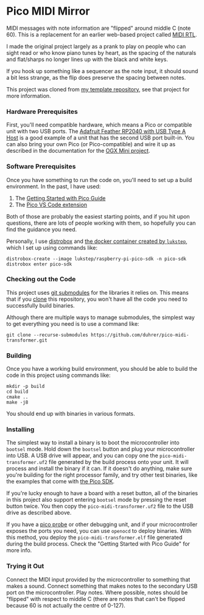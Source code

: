 # Pico MIDI Mirror

MIDI messages with note information are "flipped" around middle C (note 60).
This is a replacement for an earlier web-based project called [MIDI
RTL](https://github.com/duhrer/midi-rtl).

I made the original project largely as a prank to play on people who can sight
read or who know piano tunes by heart, as the spacing of the naturals and
flat/sharps no longer lines up with the black and white keys.

If you hook up something like a sequencer as the note input, it should sound a
bit less strange, as the flip does preserve the spacing between notes.

This project was cloned from [my template
repository](https://github.com/duhrer/pico-midi-transformer), see that project
for more information.

### Hardware Prerequisites

First, you'll need compatible hardware, which means a Pico or compatible unit
with two USB ports. The [Adafruit Feather RP2040 with USB Type A
Host](https://www.adafruit.com/product/5723) is a good example of a unit that
has the second USB port built-in. You can also bring your own Pico (or
Pico-compatible) and wire it up as described in the documentation for the [OGX
Mini project](https://github.com/wiredopposite/OGX-Mini).

### Software Prerequisites

Once you have something to run the code on, you'll need to set up a build
environment. In the past, I have used:

1. The [Getting Started with Pico Guide](https://datasheets.raspberrypi.org/pico/getting-started-with-pico.pdf)
2. The [Pico VS Code extension](https://github.com/raspberrypi/pico-vscode)

Both of those are probably the easiest starting points, and if you hit upon
questions, there are lots of people working with them, so hopefully you can find
the guidance you need.

Personally, I use [distrobox](https://distrobox.it/) and [the docker container
created by `lukstep`](https://github.com/lukstep/raspberry-pi-pico-docker-sdk),
which I set up using commands like:

```
distrobox-create --image lukstep/raspberry-pi-pico-sdk -n pico-sdk
distrobox enter pico-sdk
```

### Checking out the Code

This project uses [git
submodules](https://git-scm.com/book/en/v2/Git-Tools-Submodules) for the
libraries it relies on. This means that if you
[clone](https://git-scm.com/docs/git-clone) this repository, you won't have all
the code you need to successfully build binaries.

Although there are multiple ways to manage submodules, the simplest way to get
everything you need is to use a command like:

```
git clone --recurse-submodules https://github.com/duhrer/pico-midi-transformer.git
```

### Building

Once you have a working build environment, you should be able to build the code
in this project using commands like:

```
mkdir -p build
cd build
cmake ..
make -j8
```

You should end up with binaries in various formats.

### Installing

The simplest way to install a binary is to boot the microcontroller into
`bootsel` mode. Hold down the `bootsel` button and plug your microcontroller
into USB. A USB drive will appear, and you can copy one the
`pico-midi-transformer.uf2` file generated by the build process onto your unit.
It will process and install the binary if it can. If it doesn't do anything,
make sure you're building for the right processor family, and try other test
binaries, like the examples that come with [the Pico
SDK](https://github.com/raspberrypi/pico-sdk).

If you're lucky enough to have a board with a reset button, all of the binaries
in this project also support entering `bootsel` mode by pressing the reset
button twice. You then copy the `pico-midi-transformer.uf2` file to the USB
drive as described above.

If you have a [pico probe](https://www.raspberrypi.com/products/debug-probe/) or
other debugging unit, and if your microcontroller exposes the ports you need,
you can use `openocd` to deploy binaries. With this method, you deploy the
`pico-midi-transformer.elf` file generated during the build process. Check the
"Getting Started with Pico Guide" for more info.

### Trying it Out

Connect the MIDI input provided by the microcontroller to something that makes a
sound.  Connect something that makes notes to the secondary USB port on the
microcontroller.  Play notes.  Where possible, notes should be "flipped" with
respect to middle C (there are notes that can't be flipped because 60 is not
actually the centre of 0-127).
